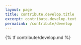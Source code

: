 ```yaml
---
layout: page
title: contribute.develop.title
excerpt: contribute.develop.text
permalink: /contribute/develop
---
```


{% tf contribute/develop.md %}
